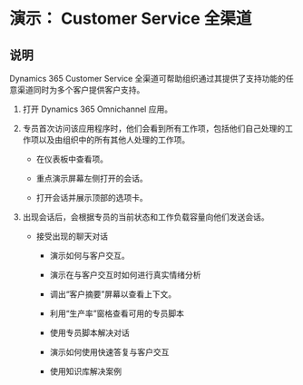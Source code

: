 ﻿---
demo:
    title: '演示： Customer Service 全渠道'
    module: '模块 3： 了解 Dynamics 365 Customer Service 的基础知识'
---

# 演示： Customer Service 全渠道

## 说明

Dynamics 365 Customer Service 全渠道可帮助组织通过其提供了支持功能的任意渠道同时为多个客户提供客户支持。 

1. 打开 Dynamics 365 Omnichannel 应用。 

 

2. 专员首次访问该应用程序时，他们会看到所有工作项，包括他们自己处理的工作项以及由组织中的所有其他人处理的工作项。 

	- 在仪表板中查看项。 

	- 重点演示屏幕左侧打开的会话。 

	- 打开会话并展示顶部的选项卡。 

 

3. 出现会话后，会根据专员的当前状态和工作负载容量向他们发送会话。  

	- 接受出现的聊天对话 

		- 演示如何与客户交互。 

		- 演示在与客户交互时如何进行真实情绪分析

		- 调出“客户摘要”屏幕以查看上下文。 

		- 利用“生产率”窗格查看可用的专员脚本

		- 使用专员脚本解决对话

		- 演示如何使用快速答复与客户交互

		- 使用知识库解决案例
